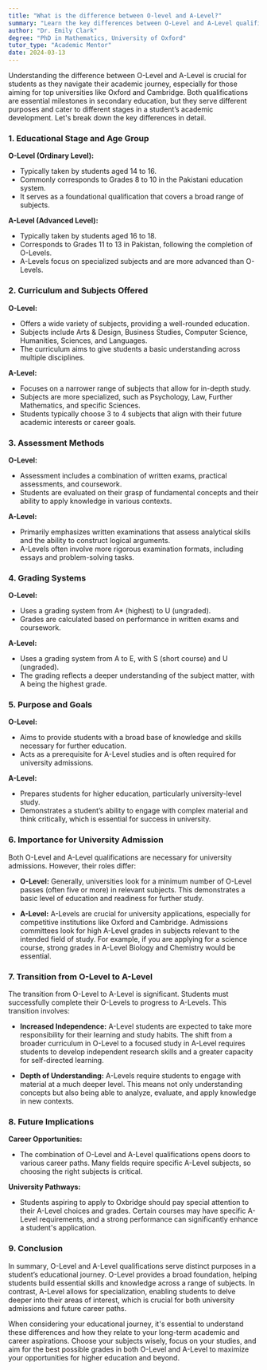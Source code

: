 ```yaml
---
title: "What is the difference between O-level and A-Level?"
summary: "Learn the key differences between O-Level and A-Level qualifications, essential for students aiming for top universities in their academic journey."
author: "Dr. Emily Clark"
degree: "PhD in Mathematics, University of Oxford"
tutor_type: "Academic Mentor"
date: 2024-03-13
---
```


Understanding the difference between O-Level and A-Level is crucial for students as they navigate their academic journey, especially for those aiming for top universities like Oxford and Cambridge. Both qualifications are essential milestones in secondary education, but they serve different purposes and cater to different stages in a student’s academic development. Let's break down the key differences in detail.

### 1. **Educational Stage and Age Group**

**O-Level (Ordinary Level):**
- Typically taken by students aged 14 to 16.
- Commonly corresponds to Grades 8 to 10 in the Pakistani education system.
- It serves as a foundational qualification that covers a broad range of subjects.

**A-Level (Advanced Level):**
- Typically taken by students aged 16 to 18.
- Corresponds to Grades 11 to 13 in Pakistan, following the completion of O-Levels.
- A-Levels focus on specialized subjects and are more advanced than O-Levels.

### 2. **Curriculum and Subjects Offered**

**O-Level:**
- Offers a wide variety of subjects, providing a well-rounded education.
- Subjects include Arts & Design, Business Studies, Computer Science, Humanities, Sciences, and Languages.
- The curriculum aims to give students a basic understanding across multiple disciplines.

**A-Level:**
- Focuses on a narrower range of subjects that allow for in-depth study.
- Subjects are more specialized, such as Psychology, Law, Further Mathematics, and specific Sciences.
- Students typically choose 3 to 4 subjects that align with their future academic interests or career goals.

### 3. **Assessment Methods**

**O-Level:**
- Assessment includes a combination of written exams, practical assessments, and coursework.
- Students are evaluated on their grasp of fundamental concepts and their ability to apply knowledge in various contexts.

**A-Level:**
- Primarily emphasizes written examinations that assess analytical skills and the ability to construct logical arguments.
- A-Levels often involve more rigorous examination formats, including essays and problem-solving tasks.

### 4. **Grading Systems**

**O-Level:**
- Uses a grading system from A* (highest) to U (ungraded).
- Grades are calculated based on performance in written exams and coursework.

**A-Level:**
- Uses a grading system from A to E, with S (short course) and U (ungraded).
- The grading reflects a deeper understanding of the subject matter, with A being the highest grade.

### 5. **Purpose and Goals**

**O-Level:**
- Aims to provide students with a broad base of knowledge and skills necessary for further education.
- Acts as a prerequisite for A-Level studies and is often required for university admissions.

**A-Level:**
- Prepares students for higher education, particularly university-level study.
- Demonstrates a student’s ability to engage with complex material and think critically, which is essential for success in university.

### 6. **Importance for University Admission**

Both O-Level and A-Level qualifications are necessary for university admissions. However, their roles differ:

- **O-Level:** Generally, universities look for a minimum number of O-Level passes (often five or more) in relevant subjects. This demonstrates a basic level of education and readiness for further study.
  
- **A-Level:** A-Levels are crucial for university applications, especially for competitive institutions like Oxford and Cambridge. Admissions committees look for high A-Level grades in subjects relevant to the intended field of study. For example, if you are applying for a science course, strong grades in A-Level Biology and Chemistry would be essential.

### 7. **Transition from O-Level to A-Level**

The transition from O-Level to A-Level is significant. Students must successfully complete their O-Levels to progress to A-Levels. This transition involves:

- **Increased Independence:** A-Level students are expected to take more responsibility for their learning and study habits. The shift from a broader curriculum in O-Level to a focused study in A-Level requires students to develop independent research skills and a greater capacity for self-directed learning.

- **Depth of Understanding:** A-Levels require students to engage with material at a much deeper level. This means not only understanding concepts but also being able to analyze, evaluate, and apply knowledge in new contexts.

### 8. **Future Implications**

**Career Opportunities:**
- The combination of O-Level and A-Level qualifications opens doors to various career paths. Many fields require specific A-Level subjects, so choosing the right subjects is critical.

**University Pathways:**
- Students aspiring to apply to Oxbridge should pay special attention to their A-Level choices and grades. Certain courses may have specific A-Level requirements, and a strong performance can significantly enhance a student's application.

### 9. **Conclusion**

In summary, O-Level and A-Level qualifications serve distinct purposes in a student’s educational journey. O-Level provides a broad foundation, helping students build essential skills and knowledge across a range of subjects. In contrast, A-Level allows for specialization, enabling students to delve deeper into their areas of interest, which is crucial for both university admissions and future career paths.

When considering your educational journey, it's essential to understand these differences and how they relate to your long-term academic and career aspirations. Choose your subjects wisely, focus on your studies, and aim for the best possible grades in both O-Level and A-Level to maximize your opportunities for higher education and beyond.
    